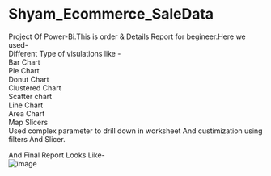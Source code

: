 # Shyam_Ecommerce_SaleData
Project Of Power-Bi.This is order & Details Report for begineer.Here we used-  
Different Type of visulations like -  
Bar Chart  
Pie Chart  
Donut Chart  
Clustered Chart  
Scatter chart  
Line Chart  
Area Chart  
Map Slicers  
Used complex parameter to drill down in worksheet And custimization using filters And Slicer.  

And Final Report Looks Like-  
![image](https://github.com/AmarBhore20/Shyam_Ecommerce_SaleData/assets/134612068/a9a38995-d68c-4d4f-aa65-d86f3a0c019f)
